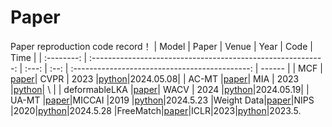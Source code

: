 # Paper 
Paper reproduction code record！
|   Model  |               Paper             | Venue | Year |                   Code                  | Time   |
| :--------:     | :----------------------------------------------------------: | :---: | :--: | :--------------------------------------------: | ------ |
|   MCF | [paper](http://openaccess.thecvf.com/content/CVPR2023/papers/Wang_MCF_Mutual_Correction_Framework_for_Semi-Supervised_Medical_Image_Segmentation_CVPR_2023_paper.pdf)| CVPR | 2023 |[python](https://github.com/WYC-321/MCF)|2024.05.08|
|   AC-MT        |[paper](https://www.sciencedirect.com/science/article/pii/S1361841523001408)| MIA | 2023 |[python](https://github.com/lemoshu/AC-MT?tab=readme-ov-file)|  \  |
|   deformableLKA |[paper](https://arxiv.org/abs/2309.00121)| WACV | 2024 |[python](https://github.com/xmindflow/deformableLKA)|2024.05.19|
|     UA-MT |[paper](https://arxiv.org/pdf/1907.07034v1)|MICCAI |2019 |[python](https://github.com/yulequan/UA-MT)|2024.5.23
|Weight Data|[paper](https://proceedings.neurips.cc/paper_files/paper/2020/file/f7ac67a9aa8d255282de7d11391e1b69-Paper.pdf)|NIPS |2020|[python](https://https://github.com/jason718/semi-sup)|2024.5.28
|FreeMatch|[paper](https://arxiv.org/abs/2205.07246)|ICLR|2023|[python](https://github.com/microsoft/Semi-supervised-learning)|2023.5.

 
